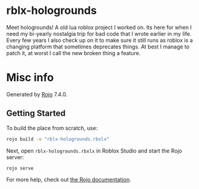 # rblx-hologrounds
Meet hologrounds! A old lua roblox project I worked on. Its here for when I need my bi-yearly nostalgia trip for bad code that I wrote earlier in my life.
Every few years I also check up on it to make sure it still runs as roblox is a changing platform that sometimes deprecates things. At best I manage to patch it, at worst I call the new broken thing a feature.


# Misc info

Generated by [Rojo](https://github.com/rojo-rbx/rojo) 7.4.0.

## Getting Started
To build the place from scratch, use:

```bash
rojo build -o "rblx-hologrounds.rbxlx"
```

Next, open `rblx-hologrounds.rbxlx` in Roblox Studio and start the Rojo server:

```bash
rojo serve
```

For more help, check out [the Rojo documentation](https://rojo.space/docs).
